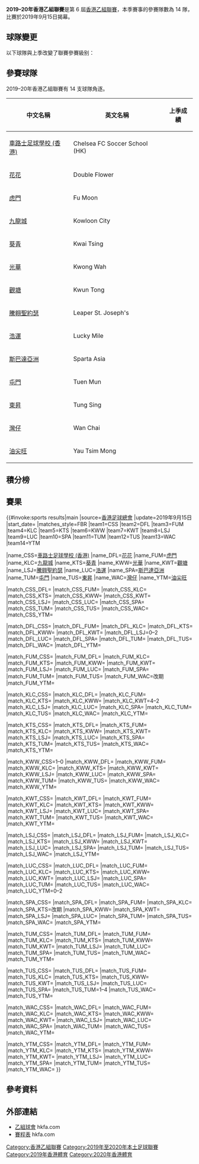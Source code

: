 **2019–20年香港乙組聯賽**是第 6 屆[香港乙組聯賽](../Page/香港乙組聯賽.md "wikilink")，本季賽事的參賽隊數為 14 隊，比賽於2019年9月15日揭幕。

## 球隊變更

以下球隊與上季改變了聯賽參賽級别：

## 參賽球隊

2019–20年香港乙組聯賽有 14 支球隊角逐。

<table>
<thead>
<tr class="header">
<th><p>中文名稱</p></th>
<th><p>英文名稱</p></th>
<th><p>上季成績</p></th>
</tr>
</thead>
<tbody>
<tr class="odd">
<td><p><a href="../Page/車路士足球學校_(香港).md" title="wikilink">車路士足球學校 (香港)</a></p></td>
<td><p>Chelsea FC Soccer School (HK)</p></td>
<td></td>
</tr>
<tr class="even">
<td><p><a href="../Page/花花足球會.md" title="wikilink">花花</a></p></td>
<td><p>Double Flower</p></td>
<td></td>
</tr>
<tr class="odd">
<td><p><a href="https://zh.wikipedia.org/wiki/虎門足球會" title="wikilink">虎門</a></p></td>
<td><p>Fu Moon</p></td>
<td></td>
</tr>
<tr class="even">
<td><p><a href="https://zh.wikipedia.org/wiki/九龍城足球隊" title="wikilink">九龍城</a></p></td>
<td><p>Kowloon City</p></td>
<td></td>
</tr>
<tr class="odd">
<td><p><a href="../Page/葵青區足球會.md" title="wikilink">葵青</a></p></td>
<td><p>Kwai Tsing</p></td>
<td></td>
</tr>
<tr class="even">
<td><p><a href="../Page/光華體育會.md" title="wikilink">光華</a></p></td>
<td><p>Kwong Wah</p></td>
<td></td>
</tr>
<tr class="odd">
<td><p><a href="../Page/觀塘區足球會.md" title="wikilink">觀塘</a></p></td>
<td><p>Kwun Tong</p></td>
<td></td>
</tr>
<tr class="even">
<td><p><a href="../Page/聖約瑟足球會.md" title="wikilink">騰翱聖約瑟</a></p></td>
<td><p>Leaper St. Joseph's</p></td>
<td></td>
</tr>
<tr class="odd">
<td><p><a href="../Page/浩運足球會.md" title="wikilink">浩運</a></p></td>
<td><p>Lucky Mile</p></td>
<td></td>
</tr>
<tr class="even">
<td><p><a href="../Page/鹿特丹斯巴達淦源足球會.md" title="wikilink">斯巴達亞洲</a></p></td>
<td><p>Sparta Asia</p></td>
<td></td>
</tr>
<tr class="odd">
<td><p><a href="../Page/屯門體育會足球隊.md" title="wikilink">屯門</a></p></td>
<td><p>Tuen Mun</p></td>
<td></td>
</tr>
<tr class="even">
<td><p><a href="../Page/東昇足球隊.md" title="wikilink">東昇</a></p></td>
<td><p>Tung Sing</p></td>
<td></td>
</tr>
<tr class="odd">
<td><p><a href="../Page/灣仔足球隊.md" title="wikilink">灣仔</a></p></td>
<td><p>Wan Chai</p></td>
<td></td>
</tr>
<tr class="even">
<td><p><a href="../Page/油尖旺足球隊.md" title="wikilink">油尖旺</a></p></td>
<td><p>Yau Tsim Mong</p></td>
<td></td>
</tr>
</tbody>
</table>

## 積分榜

## 賽果

{{\#invoke:sports results|main |source=[香港足球總會](https://www.hkfa.com/ch/leagueyear?year=2019-2020&leagueid=1216&page=&other=2&gpage=1) |update=2019年9月15日 |start_date= |matches_style=FBR |team1=CSS |team2=DFL |team3=FUM |team4=KLC |team5=KTS |team6=KWW |team7=KWT |team8=LSJ |team9=LUC |team10=SPA |team11=TUM |team12=TUS |team13=WAC |team14=YTM

|name_CSS=[車路士足球學校 (香港)](../Page/車路士足球學校_\(香港\).md "wikilink") |name_DFL=[花花](../Page/花花足球會.md "wikilink") |name_FUM=[虎門](https://zh.wikipedia.org/wiki/虎門足球會 "wikilink") |name_KLC=[九龍城](https://zh.wikipedia.org/wiki/九龍城足球隊 "wikilink") |name_KTS=[葵青](../Page/葵青區足球會.md "wikilink") |name_KWW=[光華](../Page/光華體育會.md "wikilink") |name_KWT=[觀塘](../Page/觀塘區足球會.md "wikilink") |name_LSJ=[騰翱聖約瑟](../Page/聖約瑟足球會.md "wikilink") |name_LUC=[浩運](../Page/浩運足球會.md "wikilink") |name_SPA=[斯巴達亞洲](../Page/鹿特丹斯巴達淦源足球會.md "wikilink") |name_TUM=[屯門](../Page/屯門體育會足球隊.md "wikilink") |name_TUS=[東昇](../Page/東昇足球隊.md "wikilink") |name_WAC=[灣仔](../Page/灣仔足球隊.md "wikilink") |name_YTM=[油尖旺](../Page/油尖旺足球隊.md "wikilink")

|match_CSS_DFL= |match_CSS_FUM= |match_CSS_KLC= |match_CSS_KTS= |match_CSS_KWW= |match_CSS_KWT= |match_CSS_LSJ= |match_CSS_LUC= |match_CSS_SPA= |match_CSS_TUM= |match_CSS_TUS= |match_CSS_WAC= |match_CSS_YTM=

|match_DFL_CSS= |match_DFL_FUM= |match_DFL_KLC= |match_DFL_KTS= |match_DFL_KWW= |match_DFL_KWT= |match_DFL_LSJ=0–2 |match_DFL_LUC= |match_DFL_SPA= |match_DFL_TUM= |match_DFL_TUS= |match_DFL_WAC= |match_DFL_YTM=

|match_FUM_CSS= |match_FUM_DFL= |match_FUM_KLC= |match_FUM_KTS= |match_FUM_KWW= |match_FUM_KWT= |match_FUM_LSJ= |match_FUM_LUC= |match_FUM_SPA= |match_FUM_TUM= |match_FUM_TUS= |match_FUM_WAC=改期 |match_FUM_YTM=

|match_KLC_CSS= |match_KLC_DFL= |match_KLC_FUM= |match_KLC_KTS= |match_KLC_KWW= |match_KLC_KWT=4–2 |match_KLC_LSJ= |match_KLC_LUC= |match_KLC_SPA= |match_KLC_TUM= |match_KLC_TUS= |match_KLC_WAC= |match_KLC_YTM=

|match_KTS_CSS= |match_KTS_DFL= |match_KTS_FUM= |match_KTS_KLC= |match_KTS_KWW= |match_KTS_KWT= |match_KTS_LSJ= |match_KTS_LUC= |match_KTS_SPA= |match_KTS_TUM= |match_KTS_TUS= |match_KTS_WAC= |match_KTS_YTM=

|match_KWW_CSS=1–0 |match_KWW_DFL= |match_KWW_FUM= |match_KWW_KLC= |match_KWW_KTS= |match_KWW_KWT= |match_KWW_LSJ= |match_KWW_LUC= |match_KWW_SPA= |match_KWW_TUM= |match_KWW_TUS= |match_KWW_WAC= |match_KWW_YTM=

|match_KWT_CSS= |match_KWT_DFL= |match_KWT_FUM= |match_KWT_KLC= |match_KWT_KTS= |match_KWT_KWW= |match_KWT_LSJ= |match_KWT_LUC= |match_KWT_SPA= |match_KWT_TUM= |match_KWT_TUS= |match_KWT_WAC= |match_KWT_YTM=

|match_LSJ_CSS= |match_LSJ_DFL= |match_LSJ_FUM= |match_LSJ_KLC= |match_LSJ_KTS= |match_LSJ_KWW= |match_LSJ_KWT= |match_LSJ_LUC= |match_LSJ_SPA= |match_LSJ_TUM= |match_LSJ_TUS= |match_LSJ_WAC= |match_LSJ_YTM=

|match_LUC_CSS= |match_LUC_DFL= |match_LUC_FUM= |match_LUC_KLC= |match_LUC_KTS= |match_LUC_KWW= |match_LUC_KWT= |match_LUC_LSJ= |match_LUC_SPA= |match_LUC_TUM= |match_LUC_TUS= |match_LUC_WAC= |match_LUC_YTM=0–2

|match_SPA_CSS= |match_SPA_DFL= |match_SPA_FUM= |match_SPA_KLC= |match_SPA_KTS=改期 |match_SPA_KWW= |match_SPA_KWT= |match_SPA_LSJ= |match_SPA_LUC= |match_SPA_TUM= |match_SPA_TUS= |match_SPA_WAC= |match_SPA_YTM=

|match_TUM_CSS= |match_TUM_DFL= |match_TUM_FUM= |match_TUM_KLC= |match_TUM_KTS= |match_TUM_KWW= |match_TUM_KWT= |match_TUM_LSJ= |match_TUM_LUC= |match_TUM_SPA= |match_TUM_TUS= |match_TUM_WAC= |match_TUM_YTM=

|match_TUS_CSS= |match_TUS_DFL= |match_TUS_FUM= |match_TUS_KLC= |match_TUS_KTS= |match_TUS_KWW= |match_TUS_KWT= |match_TUS_LSJ= |match_TUS_LUC= |match_TUS_SPA= |match_TUS_TUM=1–4 |match_TUS_WAC= |match_TUS_YTM=

|match_WAC_CSS= |match_WAC_DFL= |match_WAC_FUM= |match_WAC_KLC= |match_WAC_KTS= |match_WAC_KWW= |match_WAC_KWT= |match_WAC_LSJ= |match_WAC_LUC= |match_WAC_SPA= |match_WAC_TUM= |match_WAC_TUS= |match_WAC_YTM=

|match_YTM_CSS= |match_YTM_DFL= |match_YTM_FUM= |match_YTM_KLC= |match_YTM_KTS= |match_YTM_KWW= |match_YTM_KWT= |match_YTM_LSJ= |match_YTM_LUC= |match_YTM_SPA= |match_YTM_TUM= |match_YTM_TUS= |match_YTM_WAC= }}

## 參考資料

## 外部連結

  - [乙組球會](http://www.hkfa.com/ch/club?club_type=2) hkfa.com
  - [賽程表](https://www.hkfa.com/ch/leagueyear?year=2019-2020&leagueid=1217&page=&other=2&gpage=1) hkfa.com

[Category:香港乙組聯賽](https://zh.wikipedia.org/wiki/Category:香港乙組聯賽 "wikilink") [Category:2019年至2020年本土足球聯賽](https://zh.wikipedia.org/wiki/Category:2019年至2020年本土足球聯賽 "wikilink") [Category:2019年香港體育](https://zh.wikipedia.org/wiki/Category:2019年香港體育 "wikilink") [Category:2020年香港體育](https://zh.wikipedia.org/wiki/Category:2020年香港體育 "wikilink")
